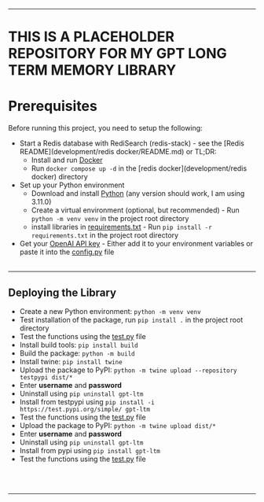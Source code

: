 ___
# THIS IS A PLACEHOLDER REPOSITORY FOR MY GPT LONG TERM MEMORY LIBRARY
# Prerequisites
Before running this project, you need to setup the following:

* Start a Redis database with RediSearch (redis-stack) - see the [Redis README](development/redis docker/README.md) or TL;DR:
  * Install and run [Docker](https://docs.docker.com/get-docker/)
  * Run `docker compose up -d` in the [redis docker](development/redis docker) directory
* Set up your Python environment
  * Download and install [Python](https://www.python.org/downloads/) (any version should work, I am using 3.11.0)
  * Create a virtual environment (optional, but recommended) - Run `python -m venv venv` in the project root directory
  * install libraries in [requirements.txt](gpt-ltm/requirements.txt) - Run `pip install -r requirements.txt` in the project root directory
* Get your [OpenAI API key](https://platform.openai.com/account/api-keys) - Either add it to your environment variables or paste it into the [config.py](gpt-ltm/config.py) file
<br/><br/>
___

## Deploying the Library

* Create a new Python environment: `python -m venv venv`
* Test installation of the package, run `pip install .` in the project root directory
* Test the functions using the [test.py](test.py) file
* Install build tools: `pip install build`
* Build the package: `python -m build`
* Install twine: `pip install twine`
* Upload the package to PyPI: `python -m twine upload --repository testpypi dist/*`
* Enter **username** and **password**
* Uninstall using `pip uninstall gpt-ltm`
* Install from testpypi using `pip install -i https://test.pypi.org/simple/ gpt-ltm`
* Test the functions using the [test.py](test.py) file
* Upload the package to PyPI: `python -m twine upload dist/*`
* Enter **username** and **password**
* Uninstall using `pip uninstall gpt-ltm`
* Install from pypi using `pip install gpt-ltm`
* Test the functions using the [test.py](test.py) file

<br/><br/>
___
